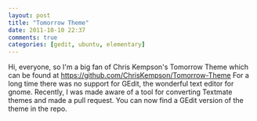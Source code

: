 ```yaml
---
layout: post
title: "Tomorrow Theme"
date: 2011-10-10 22:37
comments: true
categories: [gedit, ubuntu, elementary]
---
```


Hi, everyone, so I'm a big fan of Chris Kempson's Tomorrow Theme which
can be found at <https://github.com/ChrisKempson/Tomorrow-Theme>
For a long time there was no support for GEdit, the wonderful text editor 
for gnome. Recently, I was made aware of a tool for converting Textmate 
themes and made a pull request. You can now find a GEdit version of the 
theme in the repo.
